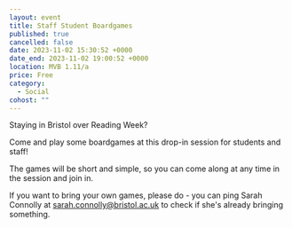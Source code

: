 ```yaml
---
layout: event
title: Staff Student Boardgames
published: true
cancelled: false
date: 2023-11-02 15:30:52 +0000
date_end: 2023-11-02 19:00:52 +0000
location: MVB 1.11/a
price: Free
category:
  - Social
cohost: ""
---
```

Staying in Bristol over Reading Week?

Come and play some boardgames at this drop-in session for students and staff!

The games will be short and simple, so you can come along at any time in the session and join in.

If you want to bring your own games, please do - you can ping Sarah Connolly at [sarah.connolly@bristol.ac.uk](mailto:sarah.connolly@bristol.ac.uk) to check if she's already bringing something.
